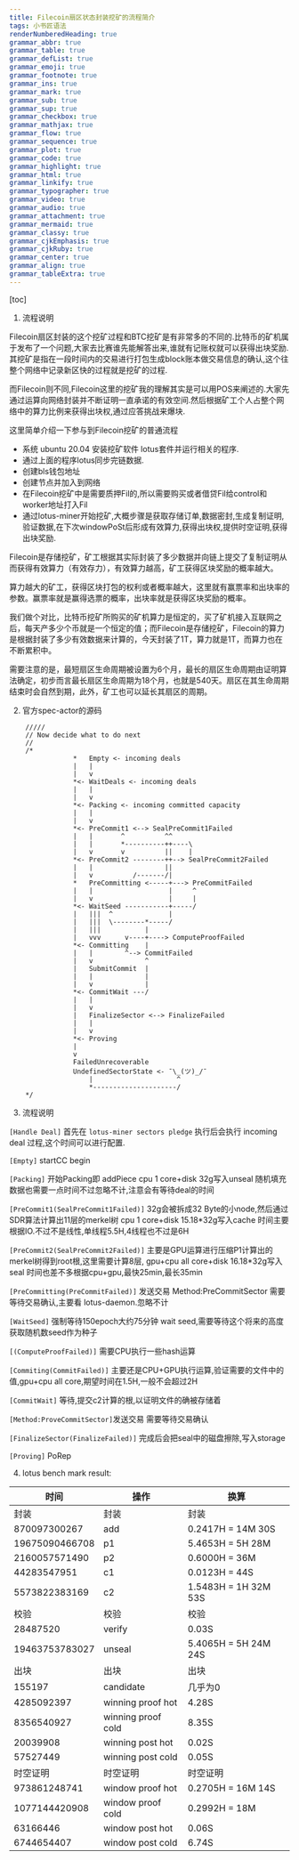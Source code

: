```yaml
---
title: Filecoin扇区状态封装挖矿的流程简介
tags: 小书匠语法
renderNumberedHeading: true
grammar_abbr: true
grammar_table: true
grammar_defList: true
grammar_emoji: true
grammar_footnote: true
grammar_ins: true
grammar_mark: true
grammar_sub: true
grammar_sup: true
grammar_checkbox: true
grammar_mathjax: true
grammar_flow: true
grammar_sequence: true
grammar_plot: true
grammar_code: true
grammar_highlight: true
grammar_html: true
grammar_linkify: true
grammar_typographer: true
grammar_video: true
grammar_audio: true
grammar_attachment: true
grammar_mermaid: true
grammar_classy: true
grammar_cjkEmphasis: true
grammar_cjkRuby: true
grammar_center: true
grammar_align: true
grammar_tableExtra: true
---
```


[toc]

1. 流程说明

Filecoin扇区封装的这个挖矿过程和BTC挖矿是有非常多的不同的.比特币的矿机属于发布了一个问题,大家去比赛谁先能解答出来,谁就有记账权就可以获得出块奖励.其挖矿是指在一段时间内的交易进行打包生成block账本做交易信息的确认,这个往整个网络中记录新区快的过程就是挖矿的过程.

而Filecoin则不同,Filecoin这里的挖矿我的理解其实是可以用POS来阐述的.大家先通过运算向网络封装并不断证明一直承诺的有效空间.然后根据矿工个人占整个网络中的算力比例来获得出块权,通过应答挑战来爆块.

这里简单介绍一下参与到Filecoin挖矿的普通流程

- 系统 ubuntu 20.04 安装挖矿软件 lotus套件并运行相关的程序.
- 通过上面的程序lotus同步完链数据.
- 创建bls钱包地址
- 创建节点并加入到网络
- 在Filecoin挖矿中是需要质押Fil的,所以需要购买或者借贷Fil给control和worker地址打入Fil
- 通过lotus-miner开始挖矿,大概步骤是获取存储订单,数据密封,生成复制证明,验证数据,在下次windowPoSt后形成有效算力,获得出块权,提供时空证明,获得出块奖励.

Filecoin是存储挖矿，矿工根据其实际封装了多少数据并向链上提交了复制证明从而获得有效算力（有效存力），有效算力越高，矿工获得区块奖励的概率越大。

算力越大的矿工，获得区块打包的权利或者概率越大，这里就有赢票率和出块率的参数。赢票率就是赢得选票的概率，出块率就是获得区块奖励的概率。

我们做个对比，比特币挖矿所购买的矿机算力是恒定的，买了矿机接入互联网之后，每天产多少个币就是一个恒定的值；而Filecoin是存储挖矿，Filecoin的算力是根据封装了多少有效数据来计算的，今天封装了1T，算力就是1T，而算力也在不断累积中。

需要注意的是，最短扇区生命周期被设置为6个月，最长的扇区生命周期由证明算法确定，初步而言最长扇区生命周期为18个月，也就是540天。扇区在其生命周期结束时会自然到期，此外，矿工也可以延长其扇区的周期。

2. 官方spec-actor的源码

```
	/////
	// Now decide what to do next
	//
	/*
				*   Empty <- incoming deals
				|   |
				|   v
			    *<- WaitDeals <- incoming deals
				|   |
				|   v
				*<- Packing <- incoming committed capacity
				|   |
				|   v
				*<- PreCommit1 <--> SealPreCommit1Failed
				|   |       ^          ^^
				|   |       *----------++----\
				|   v       v          ||    |
				*<- PreCommit2 --------++--> SealPreCommit2Failed
				|   |                  ||
				|   v          /-------/|
				*   PreCommitting <-----+---> PreCommitFailed
				|   |                   |     ^
				|   v                   |     |
				*<- WaitSeed -----------+-----/
				|   |||  ^              |
				|   |||  \--------*-----/
				|   |||           |
				|   vvv      v----+----> ComputeProofFailed
				*<- Committing    |
				|   |        ^--> CommitFailed
				|   v             ^
		        |   SubmitCommit  |
		        |   |             |
		        |   v             |
				*<- CommitWait ---/
				|   |
				|   v
				|   FinalizeSector <--> FinalizeFailed
				|   |
				|   v
				*<- Proving
				|
				v
				FailedUnrecoverable
				UndefinedSectorState <- ¯\_(ツ)_/¯
					|                     ^
					*---------------------/
	*/
```

3. 流程说明

`[Handle Deal]`
首先在 `lotus-miner sectors pledge` 执行后会执行 incoming deal 过程,这个时间可以进行配置.

`[Empty]`
startCC begin 

`[Packing]`
开始Packing即 addPiece cpu 1 core+disk 32g写入unseal 随机填充数据也需要一点时间不过忽略不计,注意会有等待deal的时间

`[PreCommit1(SealPreCommit1Failed)]`
32g会被拆成32 Byte的小node,然后通过SDR算法计算出11层的merkel树 cpu 1 core+disk 15.18\*32g写入cache 时间主要根据IO.不过不是线性,单线程5.5H,4线程也不过是6H

`[PreCommit2(SealPreCommit2Failed)]`
主要是GPU运算进行压缩P1计算出的merkel树得到root根,这里需要计算8层, gpu+cpu all core+disk 16.18\*32g写入seal 时间也差不多根据cpu+gpu,最快25min,最长35min

`[PreCommitting(PreCommitFailed)]`
发送交易 Method:PreCommitSector 需要等待交易确认,主要看 lotus-daemon.忽略不计

`[WaitSeed]`
强制等待150epoch大约75分钟 wait seed,需要等待这个将来的高度获取随机数seed作为种子

`[(ComputeProofFailed)]`
需要CPU执行一些hash运算 

`[Commiting(CommitFailed)]`
主要还是CPU+GPU执行运算,验证需要的文件中的值,gpu+cpu all core,期望时间在1.5H,一般不会超过2H

`[CommitWait]`
等待,提交c2计算的根,以证明文件的确被存储着

`[Method:ProveCommitSector]`发送交易 需要等待交易确认

`[FinalizeSector(FinalizeFailed)]`
完成后会把seal中的磁盘擦除,写入storage

`[Proving]`
PoRep

4. lotus bench mark result:

| 时间 | 操作 | 换算 |
| --- | --- | --- |
| 封装 | 封装 | 封装 |
| 870097300267 | add | 0.2417H = 14M 30S |
| 19675090466708 | p1 | 5.4653H = 5H 28M |
| 2160057571490 | p2 | 0.6000H = 36M |
| 44283547951 | c1 | 0.0123H = 44S |
| 5573822383169 | c2 | 1.5483H = 1H 32M 53S |
| 校验 | 校验 | 校验 |
| 28487520 | verify | 0.03S |
| 19463753783027 | unseal | 5.4065H = 5H 24M 24S |
| 出块 | 出块 | 出块 |
| 155197 | candidate | 几乎为0 |
| 4285092397 | winning proof hot | 4.28S |
| 8356540927 | winning proof cold | 8.35S |
| 20039908 | winning post hot | 0.02S |
| 57527449 | winning post cold | 0.05S |
| 时空证明 | 时空证明 | 时空证明 |
| 973861248741 | window proof hot | 0.2705H	= 16M 14S |
| 1077144420908 | window proof cold | 0.2992H = 18M |
| 63166446 | window post hot | 0.06S |
| 6744654407 | window post cold | 6.74S |


